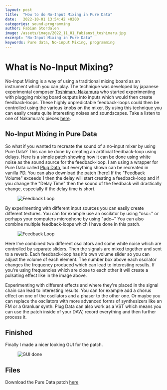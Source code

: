 ```yaml
---
layout: post
title:  "How to do No-Input Mixing in Pure Data"
date:   2022-10-01 13:54:42 +0200
categories: sound-programming
author: Fabian Stordalen
image: /assets/image/2022_11_01_fabianst_toshimaru.jpg
excerpt: "No-Input Mixing in Pure Data"
keywords: Pure data, No-input Mixing, programming 
---
```


# What is No-Input Mixing?

No-Input Mixing is a way of using a traditional mixing board as an instrument which you can play. The technique was developed by japanese experimental composer [Toshimaru Nakamura](http://www.toshimarunakamura.com/bio) who started experimenting with plugging mixing board outputs into inputs which would then create feedback-loops. These highly unpredictable feedback-loops could then be controlled using the various knobs on the mixer. By using this technique you can easily create quite interesting noises and soundscapes. Take a listen to one of Nakamura's pieces [here](https://www.youtube.com/watch?v=nN3WqRs60BY).

## No-Input Mixing in Pure Data
So what if you wanted to recreate the sound of a no-input mixer by using Pure Data? This can be done by creating an artificial feedback-loop using delays. Here is a simple patch showing how it can be done using white noise as the sound source for the feedback-loop. I am using a wrapper for Pure Data called [Plug Data](https://puredata.info/downloads/PlugData), but everything shown can be recreated in vanilla PD. You can also download the patch [here] If the "Feedback Volume" exceeds 1 then the delay will start creating a feedback-loop and if you change the "Delay Time" then the sound of the feedback will drastically change, especially if the delay time is short. <figure style="float: none">
   <img src="/assets/image/2022_11_01_fabianst_feedbackloop.png"  title="Feedback Loop" width="auto" max-height="600px" />
</figure>
By experimenting with different input sources you can easily create different textures. You can for example use an oscilator by using "osc~" or perhaps your computers microphone by using "adc~" You can also combine multiple feedback-loops which I have done in this patch. 
<figure style="float: none">
   <img src="/assets/image/2022_11_01_fabianst_bigfeedbackloop.png"  title="Feedback Loop" width="auto" max-height="600px" />
</figure>

Here I've combined two different oscilators and some white noise which are controlled by separate sliders. Then the signals are mixed together and sent to a reverb. Each feedback-loop has it's own volume slider so you can adjust the volume of each element. The number box above each oscilator changes the frequency produced which can lead to interesting results. If you're using frequencies which are close to each other it will create a pulsating effect like in the image above.

Experimenting with different effects and where they're placed in the signal chain can lead to interesting results. You can for example add a chorus effect on one of the oscilators and a phaser to the other one. Or maybe you can replace the oscliators with more advanced forms of synthesizers like an FM or a Granluar synth. Plug Data can also work as a VST which means you can use the patch inside of your DAW, record everything and then further process it.

## Finished 
Finally I made a nicer looking GUI for the patch.

<figure style="float: none">
   <img src="https://www.uio.no/english/studies/programmes/SMC-master/blog/assets/image/2022_09_12_fabianst_mixerdone.png"  title="GUI done" width="auto" max-height="600px" />
</figure>

## Files

Download the Pure Data patch [here](https://github.com/FabianStord/PD_noinputmixer)